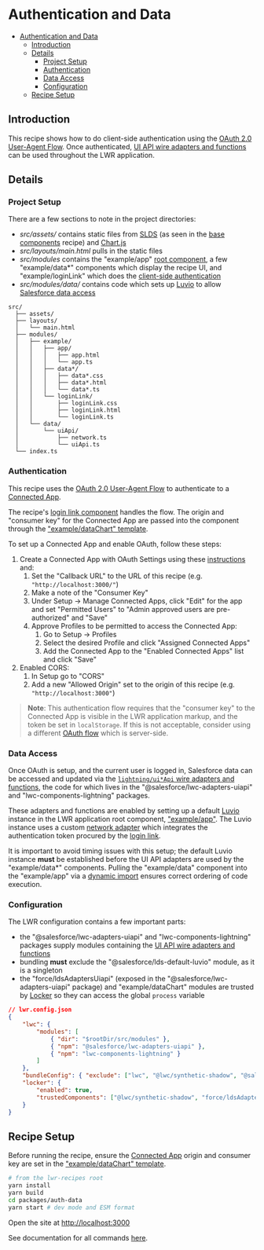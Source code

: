 # Authentication and Data

-   [Authentication and Data](#authentication-and-Data)
    -   [Introduction](#introduction)
    -   [Details](#details)
        -   [Project Setup](#project-setup)
        -   [Authentication](#authentication)
        -   [Data Access](#data-access)
        -   [Configuration](#configuration)
    -   [Recipe Setup](#recipe-setup)

## Introduction

This recipe shows how to do client-side authentication using the [OAuth 2.0 User-Agent Flow](https://help.salesforce.com/articleView?id=sf.remoteaccess_oauth_user_agent_flow.htm&type=5). Once authenticated, [UI API wire adapters and functions](https://developer.salesforce.com/docs/component-library/documentation/en/lwc/lwc.reference_ui_api) can be used throughout the LWR application.

## Details

### Project Setup

There are a few sections to note in the project directories:

-   _src/assets/_ contains static files from [SLDS](https://www.lightningdesignsystem.com/) (as seen in the [base components](https://github.com/salesforce/lwr-recipes/tree/master/packages/base-slds) recipe) and [Chart.js](https://www.chartjs.org/)
-   _src/layouts/main.html_ pulls in the static files
-   _src/modules_ contains the "example/app" [root component](#configuration), a few "example/data\*" components which display the recipe UI, and "example/loginLink" which does the [client-side authentication](#authentication)
-   _src/modules/data/_ contains code which sets up [Luvio](https://rfcs.lwc.dev/rfcs/luvio) to allow [Salesforce data access](#data-access)

```text
src/
  ├── assets/
  ├── layouts/
  │   └── main.html
  ├── modules/
  │   ├── example/
  │   │   ├── app/
  │   │   │   ├── app.html
  │   │   │   └── app.ts
  │   │   ├── data*/
  │   │   │   ├── data*.css
  │   │   │   ├── data*.html
  │   │   │   └── data*.ts
  │   │   └── loginLink/
  │   │       ├── loginLink.css
  │   │       ├── loginLink.html
  │   │       └── loginLink.ts
  │   └── data/
  │       └── uiApi/
  │           ├── network.ts
  │           └── uiApi.ts
  └── index.ts
```

### Authentication

This recipe uses the [OAuth 2.0 User-Agent Flow](https://help.salesforce.com/articleView?id=sf.remoteaccess_oauth_user_agent_flow.htm&type=5) to authenticate to a [Connected App](https://help.salesforce.com/articleView?id=sf.connected_app_overview.htm&type=5).

The recipe's [login link component](https://github.com/salesforce/lwr-recipes/tree/master/packages/auth-data/src/modules/example/loginLink) handles the flow. The origin and "consumer key" for the Connected App are passed into the component through the ["example/dataChart" template](https://github.com/salesforce/lwr-recipes/tree/master/packages/auth-data/src/modules/example/dataChart/dataChart.html).

To set up a Connected App and enable OAuth, follow these steps:

1. Create a Connected App with OAuth Settings using these [instructions](https://help.salesforce.com/articleView?id=sf.connected_app_create_api_integration.htm&type=5) and:
    1. Set the "Callback URL" to the URL of this recipe (e.g. `"http://localhost:3000/"`)
    1. Make a note of the "Consumer Key"
    1. Under Setup -> Manage Connected Apps, click "Edit" for the app and set "Permitted Users" to "Admin approved users are pre-authorized" and "Save"
    1. Approve Profiles to be permitted to access the Connected App:
        1. Go to Setup -> Profiles
        1. Select the desired Profile and click "Assigned Connected Apps"
        1. Add the Connected App to the "Enabled Connected Apps" list and click "Save"
1. Enabled CORS:
    1. In Setup go to "CORS"
    1. Add a new "Allowed Origin" set to the origin of this recipe (e.g. `"http://localhost:3000"`)

> **Note**: This authentication flow requires that the "consumer key" to the Connected App is visible in the LWR application markup, and the token be set in `localStorage`. If this is not acceptable, consider using a different [OAuth flow](https://help.salesforce.com/articleView?id=sf.remoteaccess_oauth_flows.htm&type=5) which is server-side.

### Data Access

Once OAuth is setup, and the current user is logged in, Salesforce data can be accessed and updated via the [`lightning/ui*Api` wire adapters and functions](https://developer.salesforce.com/docs/component-library/documentation/en/lwc/lwc.reference_ui_api), the code for which lives in the "@salesforce/lwc-adapters-uiapi" and "lwc-components-lightning" packages.

These adapters and functions are enabled by setting up a default [Luvio](https://rfcs.lwc.dev/rfcs/luvio) instance in the LWR application root component, ["example/app"](https://github.com/salesforce/lwr-recipes/tree/master/packages/auth-data/src/modules/example/app/app.ts). The Luvio instance uses a custom [network adapter](https://github.com/salesforce/lwr-recipes/tree/master/packages/auth-data/src/modules/data/uiApi/network.ts) which integrates the authentication token procured by the [login link](#authentication).

It is important to avoid timing issues with this setup; the default Luvio instance **must** be established before the UI API adapters are used by the "example/data\*" components. Pulling the "example/data" component into the "example/app" via a [dynamic import](https://developer.mozilla.org/en-US/docs/Web/JavaScript/Reference/Statements/import#dynamic_imports) ensures correct ordering of code execution.

### Configuration

The LWR configuration contains a few important parts:

-   the "@salesforce/lwc-adapters-uiapi" and "lwc-components-lightning" packages supply modules containing the [UI API wire adapters and functions](https://developer.salesforce.com/docs/component-library/documentation/en/lwc/lwc.reference_ui_api)
-   bundling **must** exclude the "@salesforce/lds-default-luvio" module, as it is a singleton
-   the "force/ldsAdaptersUiapi" (exposed in the "@salesforce/lwc-adapters-uiapi" package) and "example/dataChart" modules are trusted by [Locker](https://rfcs.lwc.dev/rfcs/locker) so they can access the global `process` variable

```json
// lwr.config.json
{
    "lwc": {
        "modules": [
            { "dir": "$rootDir/src/modules" },
            { "npm": "@salesforce/lwc-adapters-uiapi" },
            { "npm": "lwc-components-lightning" }
        ]
    },
    "bundleConfig": { "exclude": ["lwc", "@lwc/synthetic-shadow", "@salesforce/lds-default-luvio"] },
    "locker": {
        "enabled": true,
        "trustedComponents": ["@lwc/synthetic-shadow", "force/ldsAdaptersUiapi", "example/dataChart"]
    }
}
```

## Recipe Setup

Before running the recipe, ensure the [Connected App](#authentication) origin and consumer key are set in the ["example/dataChart" template](https://github.com/salesforce/lwr-recipes/tree/master/packages/auth-data/src/modules/example/dataChart/dataChart.html).

```bash
# from the lwr-recipes root
yarn install
yarn build
cd packages/auth-data
yarn start # dev mode and ESM format
```

Open the site at [http://localhost:3000](http://localhost:3000)

See documentation for all commands [here](https://github.com/salesforce/lwr-recipes/blob/master/doc/get_started.md).

